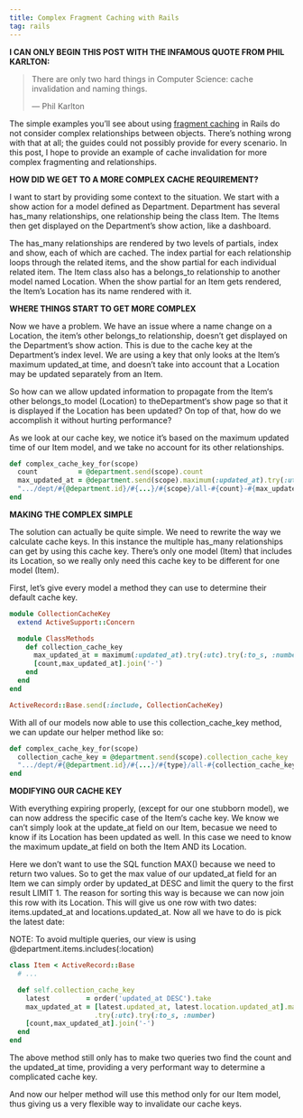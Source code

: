 ```yaml
---
title: Complex Fragment Caching with Rails
tag: rails
---
```


**I CAN ONLY BEGIN THIS POST WITH THE INFAMOUS QUOTE FROM PHIL KARLTON:**

>There are only two hard things in Computer Science: cache invalidation and naming things.
>
>— Phil Karlton

The simple examples you’ll see about using [fragment caching](http://guides.rubyonrails.org/caching_with_rails.html#fragment-caching) in Rails do not consider complex relationships between objects. There’s nothing wrong with that at all; the guides could not possibly provide for every scenario. In this post, I hope to provide an example of cache invalidation for more complex fragmenting and relationships.

**HOW DID WE GET TO A MORE COMPLEX CACHE REQUIREMENT?**

I want to start by providing some context to the situation. We start with a show action for a model defined as Department. Department has several has_many relationships, one relationship being the class Item. The Items then get displayed on the Department’s show action, like a dashboard.

The has_many relationships are rendered by two levels of partials, index and show, each of which are cached. The index partial for each relationship loops through the related items, and the show partial for each individual related item. The Item class also has a belongs_to relationship to another model named Location. When the show partial for an Item gets rendered, the Item’s Location has its name rendered with it.

**WHERE THINGS START TO GET MORE COMPLEX**

Now we have a problem. We have an issue where a name change on a Location, the item’s other belongs_to relationship, doesn’t get displayed on the Department’s show action. This is due to the cache key at the Department’s index level. We are using a key that only looks at the Item’s maximum updated_at time, and doesn’t take into account that a Location may be updated separately from an Item.

So how can we allow updated information to propagate from the Item‘s other belongs_to model (Location) to theDepartment‘s show page so that it is displayed if the Location has been updated? On top of that, how do we accomplish it without hurting performance?

As we look at our cache key, we notice it’s based on the maximum updated time of our Item model, and we take no account for its other relationships.

```ruby
def complex_cache_key_for(scope)
  count          = @department.send(scope).count
  max_updated_at = @department.send(scope).maximum(:updated_at).try(:utc).try(:to_s, :number)
  ".../dept/#{@department.id}/#{...}/#{scope}/all-#{count}-#{max_updated_at}"
end
```

**MAKING THE COMPLEX SIMPLE**

The solution can actually be quite simple. We need to rewrite the way we calculate cache keys. In this instance the multiple has_many relationships can get by using this cache key. There’s only one model (Item) that includes its Location, so we really only need this cache key to be different for one model (Item).

First, let’s give every model a method they can use to determine their default cache key.

```ruby
module CollectionCacheKey
  extend ActiveSupport::Concern

  module ClassMethods
    def collection_cache_key
      max_updated_at = maximum(:updated_at).try(:utc).try(:to_s, :number)
      [count,max_updated_at].join('-')
    end
  end
end

ActiveRecord::Base.send(:include, CollectionCacheKey)
```

With all of our models now able to use this collection_cache_key method, we can update our helper method like so:

```ruby
def complex_cache_key_for(scope)
  collection_cache_key = @department.send(scope).collection_cache_key
  ".../dept/#{@department.id}/#{...}/#{type}/all-#{collection_cache_key}"
end
```

**MODIFYING OUR CACHE KEY**

With everything expiring properly, (except for our one stubborn model), we can now address the specific case of the Item‘s cache key. We know we can’t simply look at the update_at field on our Item, becasue we need to know if its Location has been updated as well. In this case we need to know the maximum update_at field on both the Item AND its Location.

Here we don’t want to use the SQL function MAX() because we need to return two values. So to get the max value of our updated_at field for an Item we can simply order by updated_at DESC and limit the query to the first result LIMIT 1. The reason for sorting this way is because we can now join this row with its Location. This will give us one row with two dates: items.updated_at and locations.updated_at. Now all we have to do is pick the latest date:

NOTE: To avoid multiple queries, our view is using @department.items.includes(:location)

```ruby
class Item < ActiveRecord::Base
  # ...

  def self.collection_cache_key
    latest         = order('updated_at DESC').take
    max_updated_at = [latest.updated_at, latest.location.updated_at].max
                     .try(:utc).try(:to_s, :number)
    [count,max_updated_at].join('-')
  end
end
```

The above method still only has to make two queries two find the count and the updated_at time, providing a very performant way to determine a complicated cache key.

And now our helper method will use this method only for our Item model, thus giving us a very flexible way to invalidate our cache keys.